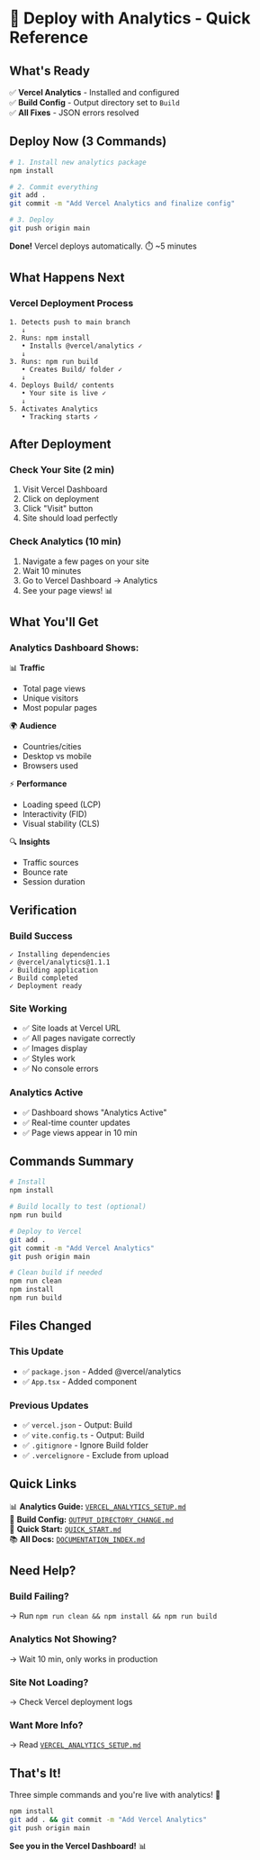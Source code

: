 # 🚀 Deploy with Analytics - Quick Reference

## What's Ready

✅ **Vercel Analytics** - Installed and configured  
✅ **Build Config** - Output directory set to `Build`  
✅ **All Fixes** - JSON errors resolved  

## Deploy Now (3 Commands)

```bash
# 1. Install new analytics package
npm install

# 2. Commit everything
git add .
git commit -m "Add Vercel Analytics and finalize config"

# 3. Deploy
git push origin main
```

**Done!** Vercel deploys automatically. ⏱️ ~5 minutes

## What Happens Next

### Vercel Deployment Process

```
1. Detects push to main branch
   ↓
2. Runs: npm install
   • Installs @vercel/analytics ✓
   ↓
3. Runs: npm run build
   • Creates Build/ folder ✓
   ↓
4. Deploys Build/ contents
   • Your site is live ✓
   ↓
5. Activates Analytics
   • Tracking starts ✓
```

## After Deployment

### Check Your Site (2 min)
1. Visit Vercel Dashboard
2. Click on deployment
3. Click "Visit" button
4. Site should load perfectly

### Check Analytics (10 min)
1. Navigate a few pages on your site
2. Wait 10 minutes
3. Go to Vercel Dashboard → Analytics
4. See your page views! 📊

## What You'll Get

### Analytics Dashboard Shows:

📊 **Traffic**
- Total page views
- Unique visitors
- Most popular pages

🌍 **Audience**
- Countries/cities
- Desktop vs mobile
- Browsers used

⚡ **Performance**
- Loading speed (LCP)
- Interactivity (FID)
- Visual stability (CLS)

🔍 **Insights**
- Traffic sources
- Bounce rate
- Session duration

## Verification

### Build Success
```
✓ Installing dependencies
✓ @vercel/analytics@1.1.1
✓ Building application
✓ Build completed
✓ Deployment ready
```

### Site Working
- ✅ Site loads at Vercel URL
- ✅ All pages navigate correctly
- ✅ Images display
- ✅ Styles work
- ✅ No console errors

### Analytics Active
- ✅ Dashboard shows "Analytics Active"
- ✅ Real-time counter updates
- ✅ Page views appear in 10 min

## Commands Summary

```bash
# Install
npm install

# Build locally to test (optional)
npm run build

# Deploy to Vercel
git add .
git commit -m "Add Vercel Analytics"
git push origin main

# Clean build if needed
npm run clean
npm install
npm run build
```

## Files Changed

### This Update
- ✅ `package.json` - Added @vercel/analytics
- ✅ `App.tsx` - Added <Analytics /> component

### Previous Updates
- ✅ `vercel.json` - Output: Build
- ✅ `vite.config.ts` - Output: Build
- ✅ `.gitignore` - Ignore Build folder
- ✅ `.vercelignore` - Exclude from upload

## Quick Links

📊 **Analytics Guide:** [`VERCEL_ANALYTICS_SETUP.md`](./VERCEL_ANALYTICS_SETUP.md)  
📁 **Build Config:** [`OUTPUT_DIRECTORY_CHANGE.md`](./OUTPUT_DIRECTORY_CHANGE.md)  
🚀 **Quick Start:** [`QUICK_START.md`](./QUICK_START.md)  
📚 **All Docs:** [`DOCUMENTATION_INDEX.md`](./DOCUMENTATION_INDEX.md)  

## Need Help?

### Build Failing?
→ Run `npm run clean && npm install && npm run build`

### Analytics Not Showing?
→ Wait 10 min, only works in production

### Site Not Loading?
→ Check Vercel deployment logs

### Want More Info?
→ Read [`VERCEL_ANALYTICS_SETUP.md`](./VERCEL_ANALYTICS_SETUP.md)

## That's It!

Three simple commands and you're live with analytics! 🎉

```bash
npm install
git add . && git commit -m "Add Vercel Analytics"
git push origin main
```

**See you in the Vercel Dashboard!** 📊
